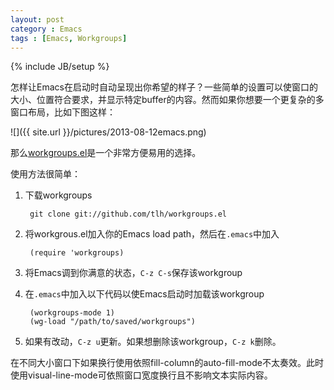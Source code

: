 ```yaml
---
layout: post
category : Emacs
tags : [Emacs, Workgroups]
---
```

{% include JB/setup %}

怎样让Emacs在启动时自动呈现出你希望的样子？一些简单的设置可以使窗口的大小、位置符合要求，并显示特定buffer的内容。然而如果你想要一个更复杂的多窗口布局，比如下图这样：

![]({{ site.url }}/pictures/2013-08-12emacs.png)

那么[workgroups.el](https://github.com/tlh/workgroups.el)是一个非常方便易用的选择。

使用方法很简单：

1. 下载workgroups

        git clone git://github.com/tlh/workgroups.el
2. 将workgrous.el加入你的Emacs load path，然后在`.emacs`中加入

        (require 'workgroups)
3. 将Emacs调到你满意的状态，`C-z C-s`保存该workgroup
4. 在`.emacs`中加入以下代码以使Emacs启动时加载该workgroup

        (workgroups-mode 1)
        (wg-load "/path/to/saved/workgroups")
5. 如果有改动，`C-z u`更新。如果想删除该workgroup，`C-z k`删除。

在不同大小窗口下如果换行使用依照fill-column的auto-fill-mode不太奏效。此时使用visual-line-mode可依照窗口宽度换行且不影响文本实际内容。
